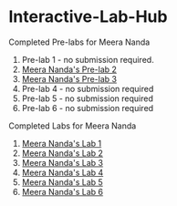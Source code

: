 # Interactive-Lab-Hub

Completed Pre-labs for Meera Nanda
1. Pre-lab 1 - no submission required.
1. [Meera Nanda's Pre-lab 2](//github.com/meerananda/IDD-Fa19-PreLab2)
1. [Meera Nanda's Pre-lab 3](//github.com/meerananda/IDD-Fa19-PreLab3)
1. Pre-lab 4 - no submission required
1. Pre-lab 5 - no submission required
1. Pre-lab 6 - no submission required

Completed Labs for Meera Nanda

1. [Meera Nanda's Lab 1](//github.com/meerananda/IDD-Fa18-Lab1)
1. [Meera Nanda's Lab 2](//github.com/meerananda/IDD-Fa19-Lab2)
1. [Meera Nanda's Lab 3](//github.com/meerananda/IDD-Fa19-Lab3)
1. [Meera Nanda's Lab 4](//github.com/meerananda/IDD-Fa19-Lab4)
1. [Meera Nanda's Lab 5](//github.com/meerananda/IDD-Fa19-Lab5)
1. [Meera Nanda's Lab 6](//github.com/meerananda/IDD-Fa19-Lab6)
